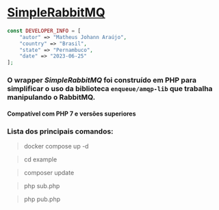 # [SimpleRabbitMQ](https://github.com/matheusjohannaraujo/simple_rabbitmq)

```php
const DEVELOPER_INFO = [
    "autor" => "Matheus Johann Araújo",
    "country" => "Brasil",
    "state" => "Pernambuco",
    "date" => "2023-06-25"
];
```

### O wrapper <i>SimpleRabbitMQ</i> foi construído em PHP para simplificar o uso da biblioteca `enqueue/amqp-lib` que trabalha manipulando o RabbitMQ.

#### Compatível com PHP 7 e versões superiores

### Lista dos principais comandos:

> docker compose up -d

> cd example

> composer update

> php sub.php

> php pub.php
